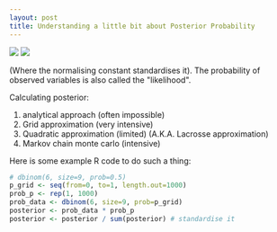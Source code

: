 ```yaml
---
layout: post
title: Understanding a little bit about Posterior Probability
---
```


<img src="https://render.githubusercontent.com/render/math?math=\color{white}\text{Pr}(p|W,N)=\frac{\text{Pr}(W|N,p)\text{Pr}(p)}{\Sigma\text{Pr}(W|N,p)\text{Pr}(p)\forall p}">
<img src="https://render.githubusercontent.com/render/math?math=\color{white}\text{Posterior}=\frac{(\text{Prob. observed variables}\times(\text{Prior})}{\text{Normalising constant}}">

(Where the normalising constant standardises it).  The probability of observed variables is also called the "likelihood".

Calculating posterior:
  1. analytical approach (often impossible)
  2. Grid approximation (very intensive)
  3. Quadratic approximation (limited) (A.K.A. Lacrosse approximation)
  4. Markov chain monte carlo (intensive)

Here is some example R code to do such a thing:
```R
# dbinom(6, size=9, prob=0.5)
p_grid <- seq(from=0, to=1, length.out=1000)
prob_p <- rep(1, 1000)
prob_data <- dbinom(6, size=9, prob=p_grid)
posterior <- prob_data * prob_p
posterior <- posterior / sum(posterior) # standardise it
```


